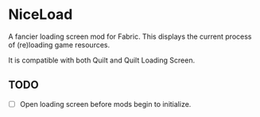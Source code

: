 # NiceLoad

A fancier loading screen mod for Fabric. This displays the current process of (re)loading game resources.

It is compatible with both Quilt and Quilt Loading Screen.

## TODO

+ [ ] Open loading screen before mods begin to initialize.
